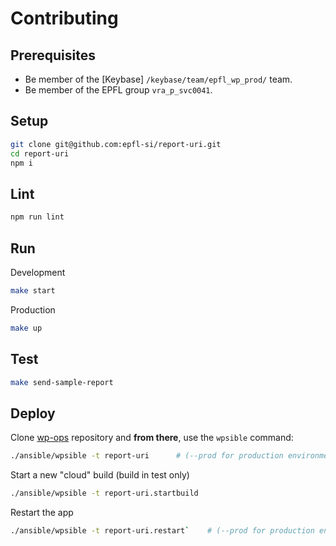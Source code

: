 # Contributing

## Prerequisites

* Be member of the [Keybase] `/keybase/team/epfl_wp_prod/` team.
* Be member of the EPFL group `vra_p_svc0041`.

## Setup

```bash
git clone git@github.com:epfl-si/report-uri.git
cd report-uri
npm i
```

## Lint

```bash
npm run lint
```

## Run

Development

```bash
make start
```

Production

```bash
make up
```

## Test

```bash
make send-sample-report
```

## Deploy

Clone [wp-ops](https://github.com/epfl-si/wp-ops) repository and **from there**, use the `wpsible` command:

```bash
./ansible/wpsible -t report-uri      # (--prod for production environment)
```

Start a new "cloud" build (build in test only)

```bash
./ansible/wpsible -t report-uri.startbuild
```

Restart the app

```bash
./ansible/wpsible -t report-uri.restart`    # (--prod for production environment)
```
